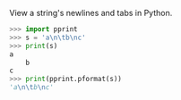 View a string's newlines and tabs in Python.
```python
>>> import pprint
>>> s = 'a\n\tb\nc'
>>> print(s)
a
	b
c
>>> print(pprint.pformat(s))
'a\n\tb\nc'
```